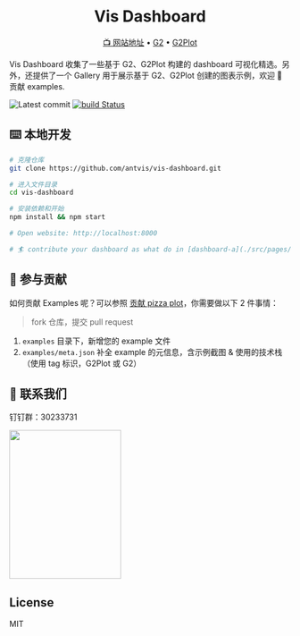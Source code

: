 <h1 align="center">
<b>Vis Dashboard</b>
</h1>

<p align="center">
  <a href="https://vis-dashboard.antv.vision">📺 网站地址</a> •
  <a href="https://github.com/antvis/g2">G2</a> •
  <a href="https://github.com/antvis/g2plot">G2Plot</a>
</p>

Vis Dashboard 收集了一些基于 G2、G2Plot 构建的 dashboard 可视化精选。另外，还提供了一个 Gallery 用于展示基于 G2、G2Plot 创建的图表示例，欢迎 👏 贡献 examples.

![Latest commit](https://badgen.net/github/last-commit/antvis/G2Plot)
[![build Status](https://github.com/antvis/G2Plot/workflows/build/badge.svg?branch=master)](https://github.com/antvis/G2Plot/actions?query=workflow%3Abuild)

## ⌨️ 本地开发

```bash
# 克隆仓库
git clone https://github.com/antvis/vis-dashboard.git

# 进入文件目录
cd vis-dashboard

# 安装依赖和开始
npm install && npm start

# Open website: http://localhost:8000

# 🏄 contribute your dashboard as what do in [dashboard-a](./src/pages/dashboard-a)
```

## 👏 参与贡献

如何贡献 Examples 呢？可以参照 [贡献 pizza plot](https://github.com/antvis/vis-dashboard/pull/18)，你需要做以下 2 件事情：

> fork 仓库，提交 pull request

1. `examples` 目录下，新增您的 example 文件
2. `examples/meta.json` 补全 example 的元信息，含示例截图 & 使用的技术栈（使用 tag 标识，G2Plot 或 G2）

## 📧 联系我们

钉钉群：30233731

<img src="https://gw.alipayobjects.com/zos/antfincdn/9sHnl5k%26u4/dingdingqun.png" width="200" height="266" />

## License

MIT
